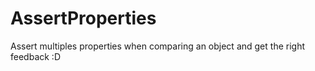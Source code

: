 # AssertProperties
Assert multiples properties when comparing an object and get the right feedback :D
